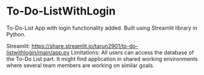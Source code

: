 # To-Do-ListWithLogin
To-Do-List App with login functionality added. Built using Streamlit library in Python.

Streamlit: https://share.streamlit.io/tarun2901/to-do-listwithlogin/main/app.py
Limitations:
All users can access the database of the To-Do List part. It might find application in shared working environments where several team members are working on similar goals.
